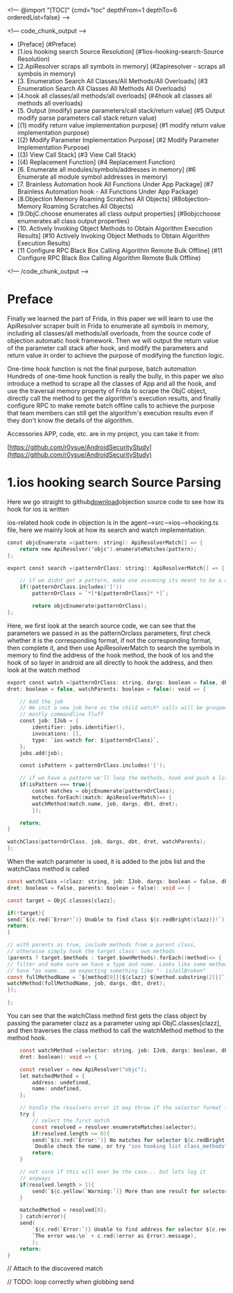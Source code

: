 
<!— @import "[TOC]" {cmd="toc" depthFrom=1 depthTo=6 orderedList=false} —>

<!— code_chunk_output —>

- [Preface] (#Preface)
- [1.ios hooking search Source Resolution] (#1ios-hooking-search-Source Resolution)
- [2.ApiResolver scraps all symbols in memory] (#2apiresolver - scraps all symbols in memory)
- [3. Enumeration Search All Classes/All Methods/All Overloads] (#3 Enumeration Search All Classes All Methods All Overloads)
- [4.hook all classes/all methods/all overloads] (#4hook all classes all methods all overloads)
- [5. Output (modify) parse parameters/call stack/return value] (#5 Output modify parse parameters call stack return value)
- [(1) modify return value implementation purpose] (#1 modify return value implementation purpose)
- [(2) Modify Parameter Implementation Purpose] (#2 Modify Parameter Implementation Purpose)
- [(3) View Call Stack] (#3 View Call Stack)
- [(4) Replacement Function] (#4 Replacement Function)
- [6. Enumerate all modules/symbols/addresses in memory] (#6 Enumerate all module symbol addresses in memory)
- [7. Brainless Automation hook All Functions Under App Package] (#7 Brainless Automation hook - All Functions Under App Package)
- [8.Objection Memory Roaming Scratches All Objects] (#8objection- Memory Roaming Scratches All Objects)
- [9.ObjC.choose enumerates all class output properties] (#9objcchoose enumerates all class output properties)
- [10. Actively Invoking Object Methods to Obtain Algorithm Execution Results] (#10 Actively Invoking Object Methods to Obtain Algorithm Execution Results)
- [11 Configure RPC Black Box Calling Algorithm Remote Bulk Offline] (#11 Configure RPC Black Box Calling Algorithm Remote Bulk Offline)

<!— /code_chunk_output —>

# Preface

Finally we learned the part of Frida, in this paper we will learn to use the ApiResolver scraper built in Frida to enumerate all symbols in memory, including all classes/all methods/all overloads, from the source code of objection automatic hook framework. Then we will output the return value of the parameter call stack after hook, and modify the parameters and return value in order to achieve the purpose of modifying the function logic.

One-time hook function is not the final purpose, batch automation Hundreds of one-time hook function is really the bully, in this paper we also introduce a method to scrape all the classes of App and all the hook, and use the traversal memory property of Frida to scrape the ObjC object, directly call the method to get the algorithm's execution results, and finally configure RPC to make remote batch offline calls to achieve the purpose that team members can still get the algorithm's execution results even if they don't know the details of the algorithm.

Accessories APP, code, etc. are in my project, you can take it from:

[https://github.com/r0ysue/AndroidSecurityStudy](https://github.com/r0ysue/AndroidSecurityStudy)

# 1.ios hooking search Source Parsing

Here we go straight to github[download](https://github.com/sensepost/objection)objection source code to see how its hook for ios is written

ios-related hook code in objection is in the agent—>src—>ios—>hooking.ts file, here we mainly look at how its search and watch implementation.

```swift
const objcEnumerate =(pattern: string): ApiResolverMatch[] => {
    return new ApiResolver('objc').enumerateMatches(pattern);
};

export const search =(patternOrClass: string): ApiResolverMatch[] => {

    // if we didnt get a pattern, make one assuming its meant to be a class
    if(!patternOrClass.includes('['))
        patternOrClass = `*[*${patternOrClass}* *]`;

        return objcEnumerate(patternOrClass);
};
```

Here, we first look at the search source code, we can see that the parameters we passed in as the patternOrclass parameters, first check whether it is the corresponding format, if not the corresponding format, then complete it, and then use ApiResolverMatch to search the symbols in memory to find the address of the hook method, the hook of ios and the hook of so layer in android are all directly to hook the address, and then look at the watch method

```swift
export const watch =(patternOrClass: string, dargs: boolean = false, dbt: boolean = false,
dret: boolean = false, watchParents: boolean = false): void => {

    // Add the job
    // We init a new job here as the child watch* calls will be grouped in a single job.
    // mostly commandline fluff
    const job: IJob = {
        identifier: jobs.identifier(),
        invocations: [],
        type: `ios-watch for: ${patternOrClass}`,
    };
    jobs.add(job);

    const isPattern = patternOrClass.includes('[');

    // if we have a patterm we'll loop the methods, hook and push a listener to the job
    if(isPattern === true){
        const matches = objcEnumerate(patternOrClass);
        matches.forEach((match: ApiResolverMatch)=> {
        watchMethod(match.name, job, dargs, dbt, dret);
        });

    return;
}

watchClass(patternOrClass, job, dargs, dbt, dret, watchParents);
};
```

When the watch parameter is used, it is added to the jobs list and the watchClass method is called

```ObjectiveC
const watchClass =(clazz: string, job: IJob, dargs: boolean = false, dbt: boolean = false,
dret: boolean = false, parents: boolean = false): void => {

const target = ObjC.classes[clazz];

if(!target){
send(`${c.red(`Error!`)} Unable to find class ${c.redBright(clazz)}!`);
return;
}

// with parents as true, include methods from a parent class,
// otherwise simply hook the target class' own methods
(parents ? target.$methods : target.$ownMethods).forEach((method)=> {
// filter and make sure we have a type and name. Looks like some methods can
// have "as name... am expecting something like "- isJailBroken"
const fullMethodName = `${method[0]}[${clazz} ${method.substring(2)}]`;
watchMethod(fullMethodName, job, dargs, dbt, dret);
});

};
```

You can see that the watchClass method first gets the class object by passing the parameter clazz as a parameter using api ObjC.classes[clazz], and then traverses the class method to call the watchMethod method to the method hook.

```ObjectiveC
    const watchMethod =(selector: string, job: IJob, dargs: boolean, dbt: boolean,
    dret: boolean): void => {

    const resolver = new ApiResolver("objc");
    let matchedMethod = {
        address: undefined,
        name: undefined,
    };

    // handle the resolvers error it may throw if the selector format is off.
    try {
        // select the first match
        const resolved = resolver.enumerateMatches(selector);
        if(resolved.length <= 0){
        send(`${c.red(`Error:`)} No matches for selector ${c.redBright(`${selector}`)}. ` +
        `Double check the name, or try "ios hooking list class_methods" first.`);
        return;
    }

    // not sure if this will ever be the case... but lets log it
    // anyways
    if(resolved.length > 1){
        send(`${c.yellow(`Warning:`)} More than one result for selector ${c.redBright(`${selector}`)}!`);
    }

    matchedMethod = resolved[0];
    } catch(error){
    send(
        `${c.red(`Error:`)} Unable to find address for selector ${c.redBright(`${selector}`)}! ' +
        `The error was:\n` + c.red((error as Error).message),
        );
    return;
}
```

// Attach to the discovered match

// TODO: loop correctly when globbing
send